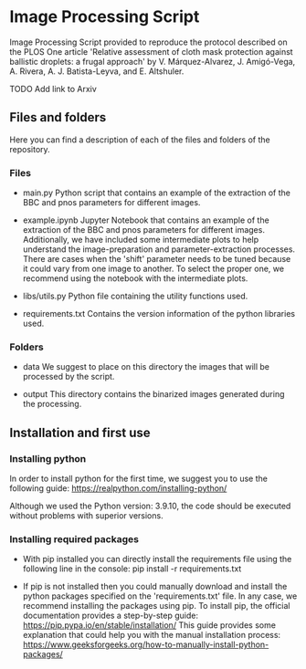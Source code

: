 # Image Processing Script
Image Processing Script provided to reproduce the protocol described on the PLOS One article 'Relative assessment of cloth mask protection against ballistic droplets: a frugal approach' by V. Márquez-Alvarez, J. Amigó-Vega, A. Rivera, A. J. Batista-Leyva, and E. Altshuler.

TODO Add link to Arxiv

## Files and folders

Here you can find a description of each of the files and folders of the repository.
### Files

- main.py
Python script that contains an example of the extraction of the BBC and pnos parameters for different images.

- example.ipynb
Jupyter Notebook that contains an example of the extraction of the BBC and pnos parameters for different images. Additionally, we have included some intermediate plots to help understand the image-preparation and parameter-extraction processes.
There are cases when the 'shift' parameter needs to be tuned because it could vary from one image to another. To select the proper one, we recommend using the notebook with the intermediate plots.

- libs/utils.py
Python file containing the utility functions used.

- requirements.txt
Contains the version information of the python libraries used.

### Folders

- data
We suggest to place on this directory the images that will be processed by the script.

- output
This directory contains the binarized images generated during the processing.

## Installation and first use

### Installing python
In order to install python for the first time, we suggest you to use the following guide:
https://realpython.com/installing-python/

Although we used the Python version: 3.9.10, the code should be executed without problems with superior versions.

### Installing required packages

- With pip installed you can directly install the requirements file using the following line in the console:
    pip install -r requirements.txt

- If pip is not installed then you could manually download and install the python packages specified on the 'requirements.txt' file.
    In any case, we recommend installing the packages using pip. To install pip, the official documentation provides a step-by-step guide:
    https://pip.pypa.io/en/stable/installation/
    This guide provides some explanation that could help you with the manual installation process:
    https://www.geeksforgeeks.org/how-to-manually-install-python-packages/
